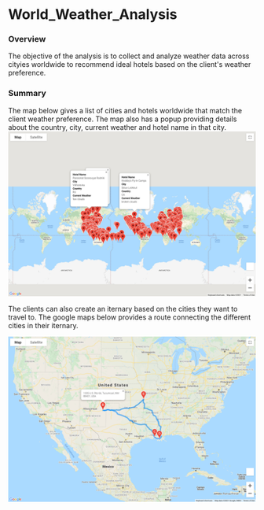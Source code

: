 # World_Weather_Analysis
### Overview
The objective of the analysis is to collect and analyze weather data across cityies worldwide to recommend ideal hotels based on the client's weather preference. 
### Summary
The map below gives a list of cities and hotels worldwide that match the client weather preference. The map also has a popup providing details about the country, city, current weather and hotel name in that city.
![image](https://github.com/vijayabme/World_Weather_Analysis/blob/main/Vacation_Search/WeatherPy_vacation_map.png)

The clients can also create an iternary based on the cities they want to travel to. The google maps below provides a route connecting the different cities in their iternary. 

![image](https://github.com/vijayabme/World_Weather_Analysis/blob/main/Vacation_Itinerary/WeatherPy_travel_map.png)


